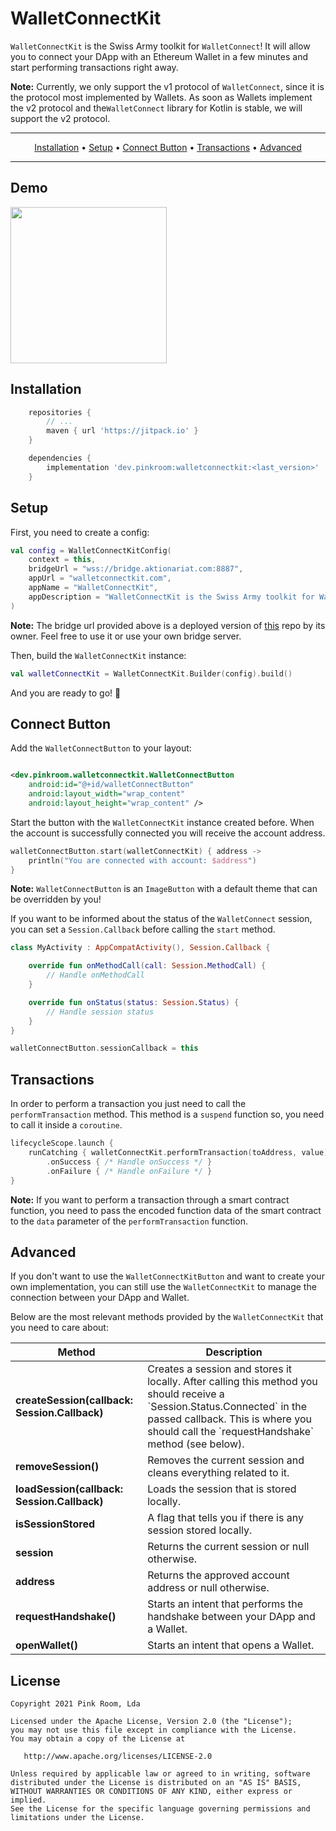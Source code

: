 # WalletConnectKit

`WalletConnectKit` is the Swiss Army toolkit for `WalletConnect`! It will allow you to connect your
DApp with an Ethereum Wallet in a few minutes and start performing transactions right away.

**Note:** Currently, we only support the v1 protocol of `WalletConnect`, since it is the protocol
most implemented by Wallets. As soon as Wallets implement the v2 protocol and the`WalletConnect`
library for Kotlin is stable, we will support the v2 protocol.

-------
<p align="center">
    <a href="#installation">Installation</a> &bull;
    <a href="#setup">Setup</a> &bull;
    <a href="#connect-button">Connect Button</a> &bull;
    <a href="#transactions">Transactions</a> &bull;
    <a href="#Advanced">Advanced</a>
</p>

-------

## Demo

<p>
   <img src="https://raw.githubusercontent.com/pink-room/walletconnectkit-android/main/demo.gif" width="250"/>
</p>

## Installation

``` groovy
    repositories {
        // ...
        maven { url 'https://jitpack.io' }
    }

    dependencies {
        implementation 'dev.pinkroom:walletconnectkit:<last_version>'
    }
```

## Setup

First, you need to create a config:

```kotlin
val config = WalletConnectKitConfig(
    context = this,
    bridgeUrl = "wss://bridge.aktionariat.com:8887",
    appUrl = "walletconnectkit.com",
    appName = "WalletConnectKit",
    appDescription = "WalletConnectKit is the Swiss Army toolkit for WalletConnect!"
)
```

**Note:** The bridge url provided above is a deployed version of
[this](https://github.com/aktionariat/walletconnect-bridge) repo by its owner. Feel free to use it
or use your own bridge server.

Then, build the `WalletConnectKit` instance:

```kotlin
val walletConnectKit = WalletConnectKit.Builder(config).build()
```

And you are ready to go! 🚀

## Connect Button

Add the `WalletConnectButton` to your layout:

```xml

<dev.pinkroom.walletconnectkit.WalletConnectButton
    android:id="@+id/walletConnectButton"
    android:layout_width="wrap_content"
    android:layout_height="wrap_content" />
```

Start the button with the `WalletConnectKit` instance created before. When the account is
successfully connected you will receive the account address.

```kotlin
walletConnectButton.start(walletConnectKit) { address ->
    println("You are connected with account: $address")
}
```

**Note:** `WalletConnectButton` is an `ImageButton` with a default theme that can be overridden by
you!

If you want to be informed about the status of the `WalletConnect` session, you can set a
`Session.Callback` before calling the `start` method.

```kotlin
class MyActivity : AppCompatActivity(), Session.Callback {

    override fun onMethodCall(call: Session.MethodCall) {
        // Handle onMethodCall
    }

    override fun onStatus(status: Session.Status) {
        // Handle session status
    }
}
```

````kotlin
walletConnectButton.sessionCallback = this
````

## Transactions

In order to perform a transaction you just need to call the `performTransaction` method. This method
is a `suspend` function so, you need to call it inside a `coroutine`.

````kotlin
lifecycleScope.launch {
    runCatching { walletConnectKit.performTransaction(toAddress, value) }
        .onSuccess { /* Handle onSuccess */ }
        .onFailure { /* Handle onFailure */ }
}
````

**Note:** If you want to perform a transaction through a smart contract function, you need to pass
the encoded function data of the smart contract to the `data` parameter of the `performTransaction`
function.

## Advanced

If you don't want to use the `WalletConnectKitButton` and want to create your own implementation,
you can still use the `WalletConnectKit` to manage the connection between your DApp and Wallet.

Below are the most relevant methods provided by the `WalletConnectKit` that you need to care about:

<table>
<thead>
<tr>
<th>Method</th>
<th>Description</th>
</tr>
</thead>
<tbody>

<tr>
<td><b>createSession(callback: Session.Callback)</b></td>
<td>Creates a session and stores it locally. After calling this method you should receive a `Session.Status.Connected` in the passed callback. This is where you should call the `requestHandshake` method (see below).</td>
</tr>

<tr>
<td><b>removeSession()</b></td>
<td>Removes the current session and cleans everything related to it.</td>
</tr>

<tr>
<td><b>loadSession(callback: Session.Callback)</b></td>
<td>Loads the session that is stored locally.</td>
</tr>

<tr>
<td><b>isSessionStored</b></td>
<td>A flag that tells you if there is any session stored locally.</td>
</tr>

<tr>
<td><b>session</b></td>
<td>Returns the current session or null otherwise.</td>
</tr>

<tr>
<td><b>address</b></td>
<td>Returns the approved account address or null otherwise.</td>
</tr>

<tr>
<td><b>requestHandshake()</b></td>
<td>Starts an intent that performs the handshake between your DApp and a Wallet.</td>
</tr>

<tr>
<td><b>openWallet()</b></td>
<td>Starts an intent that opens a Wallet.</td>
</tr>

</tbody>
</table>

## License

    Copyright 2021 Pink Room, Lda

    Licensed under the Apache License, Version 2.0 (the "License");
    you may not use this file except in compliance with the License.
    You may obtain a copy of the License at

       http://www.apache.org/licenses/LICENSE-2.0

    Unless required by applicable law or agreed to in writing, software
    distributed under the License is distributed on an "AS IS" BASIS,
    WITHOUT WARRANTIES OR CONDITIONS OF ANY KIND, either express or implied.
    See the License for the specific language governing permissions and
    limitations under the License.
